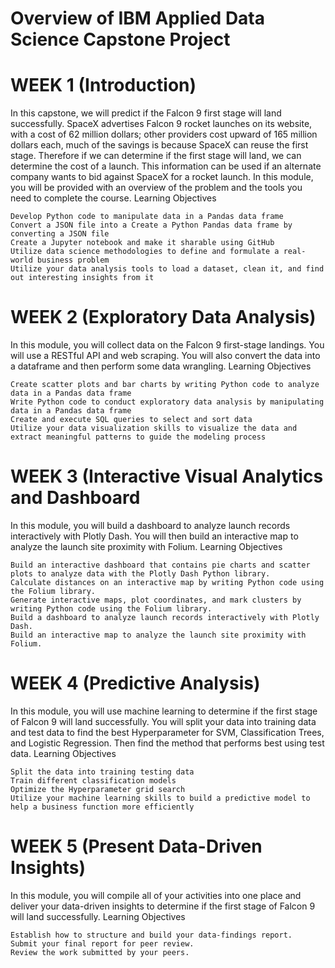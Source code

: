# Overview of IBM Applied Data Science Capstone Project

# WEEK 1 (Introduction)

In this capstone, we will predict if the Falcon 9 first stage will land successfully. SpaceX advertises Falcon 9 rocket launches on its website, with a cost of 62 million dollars; other providers cost upward of 165 million dollars each, much of the savings is because SpaceX can reuse the first stage. Therefore if we can determine if the first stage will land, we can determine the cost of a launch. This information can be used if an alternate company wants to bid against SpaceX for a rocket launch. In this module, you will be provided with an overview of the problem and the tools you need to complete the course.
Learning Objectives

    Develop Python code to manipulate data in a Pandas data frame
    Convert a JSON file into a Create a Python Pandas data frame by converting a JSON file
    Create a Jupyter notebook and make it sharable using GitHub
    Utilize data science methodologies to define and formulate a real-world business problem
    Utilize your data analysis tools to load a dataset, clean it, and find out interesting insights from it

# WEEK 2 (Exploratory Data Analysis)

In this module, you will collect data on the Falcon 9 first-stage landings. You will use a RESTful API and web scraping. You will also convert the data into a dataframe and then perform some data wrangling.
Learning Objectives

    Create scatter plots and bar charts by writing Python code to analyze data in a Pandas data frame
    Write Python code to conduct exploratory data analysis by manipulating data in a Pandas data frame
    Create and execute SQL queries to select and sort data
    Utilize your data visualization skills to visualize the data and extract meaningful patterns to guide the modeling process

# WEEK 3 (Interactive Visual Analytics and Dashboard

In this module, you will build a dashboard to analyze launch records interactively with Plotly Dash. You will then build an interactive map to analyze the launch site proximity with Folium.
Learning Objectives

    Build an interactive dashboard that contains pie charts and scatter plots to analyze data with the Plotly Dash Python library.
    Calculate distances on an interactive map by writing Python code using the Folium library.
    Generate interactive maps, plot coordinates, and mark clusters by writing Python code using the Folium library.
    Build a dashboard to analyze launch records interactively with Plotly Dash.
    Build an interactive map to analyze the launch site proximity with Folium.

# WEEK 4 (Predictive Analysis)

In this module, you will use machine learning to determine if the first stage of Falcon 9 will land successfully. You will split your data into training data and test data to find the best Hyperparameter for SVM, Classification Trees, and Logistic Regression. Then find the method that performs best using test data.
Learning Objectives

    Split the data into training testing data
    Train different classification models
    Optimize the Hyperparameter grid search
    Utilize your machine learning skills to build a predictive model to help a business function more efficiently

# WEEK 5 (Present Data-Driven Insights)

In this module, you will compile all of your activities into one place and deliver your data-driven insights to determine if the first stage of Falcon 9 will land successfully.
Learning Objectives

    Establish how to structure and build your data-findings report.
    Submit your final report for peer review.
    Review the work submitted by your peers.
